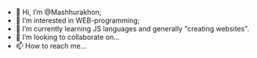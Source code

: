 - 👋 Hi, I’m @Mashhurakhon;
- 👀 I’m interested in WEB-programming;
- 🌱 I’m currently learning JS languages and generally "creating websites".
- 💞️ I’m looking to collaborate on...
- 📫 How to reach me...

<!---
Mashhurakhon/Mashhurakhon is a ✨ special ✨ repository because its `README.md` (this file) appears on your GitHub profile.
You can click the Preview link to take a look at your changes.
--->

